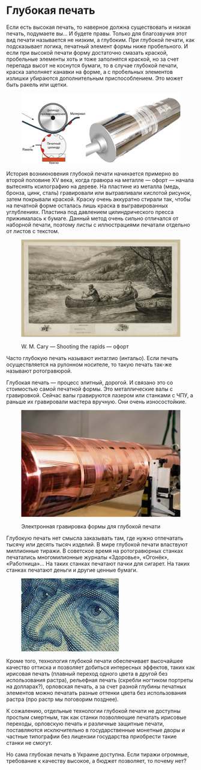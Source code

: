 # Глубокая печать

Если есть высокая печать, то наверное должна существовать и низкая печать, подумаете вы… И будете правы. Только для благозвучия этот вид печати называется не низким, а глубоким. При глубокой печати, как подсказывает логика, печатный элемент формы ниже пробельного. И если при высокой печати форму достаточно смазать краской, пробельные элементы хоть и тоже заполнятся краской, но за счет перепада высот не коснутся бумаги, то в случае глубокой печати, краска заполняет канавки на форме, а с пробельных элементов излишки убираются дополнительным приспособлением. Это может быть ракель или щетки.

<figure><img src="../.gitbook/assets/tehnologiya-glubokoj-pechati.jpg" alt=""><figcaption></figcaption></figure>

История возникновения глубокой печати начинается примерно во второй половине XV века, когда гравюра на металле — офорт — начала вытеснять ксилографию на дереве. На пластине из металла (медь, бронза, цинк, сталь) гравировали или вытравливали кислотой рисунок, затем покрывали краской. Краску очень аккуратно стирали так, чтобы на печатной форме осталась лишь краска в выгравированных углублениях. Пластина под давлением цилиндрического пресса прижималась к бумаге. Данный метод очень сильно отличался от наборной печати, поэтому листы с иллюстрациями печатали отдельно от листов с текстом.

<figure><img src="../.gitbook/assets/Shooting_the_rapids _(updated)_LCCN2003670623.jpg" alt=""><figcaption><p>W. M. Cary — Shooting the rapids — офорт</p></figcaption></figure>

Часто глубокую печать называют интаглио (интальо). Если печать осуществляется на рулонном носителе, то такую печать так-же называют ротогравюрой.

Глубокая печать — процесс элитный, дорогой. И связано это со стоимостью самой печатной формы. Это металлические валы с гравировкой. Сейчас валы гравируются лазером или станками с ЧПУ, а раньше их гравировали мастера вручную. Они очень износостойкие.

<figure><img src="../.gitbook/assets/electronic-engraved-cylinder-500x500.jpeg" alt=""><figcaption><p>Электронная гравировка формы для глубокой печати</p></figcaption></figure>

Глубокую печать нет смысла заказывать там, где нужно отпечатать тысячу или десять тысяч изделий. В мире глубокой печати властвуют миллионные тиражи. В советское время на ротогравюрных станках печатались многомилионные журналы «Здоровье», «Огонёк», «Работница»… На таких станках печатают пачки для сигарет. На таких станках печатают деньги и другие ценные бумаги.

<figure><img src="../.gitbook/assets/money.jpg" alt=""><figcaption></figcaption></figure>

Кроме того, технология глубокой печати обеспечивает высочайшее качество оттиска и позволяет добиться интересных эффектов, таких как ирисовая печать (плавный переход одного цвета в другой без использования растра), рельефная печать (скребли ногтиком портреты на долларах?), орловская печать, а за счет разной глубины печатных элементов можно печатать разные оттенки цвета без использования растра (про растр мы поговорим позднее).

К сожалению, отдельные технологии глубокой печати не доступны простым смертным, так как станки позволяющие печатать ирисовые переходы, орловскую печать и различные защитные печати, поставляются исключительно в государственные монетные дворы и частные типографии без лицензии государства приобрести такие станки не смогут.

Но сама глубокая печать в Украине доступна. Если тиражи огромные, требование к качеству высокое, а бюджет позволяет, то почему нет?
